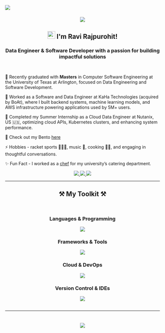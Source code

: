 <img align="left" src="https://visitor-badge.laobi.icu/badge?page_id=ravi-rajpurohit-gh.ravi-rajpurohit-gh" />

<h1 align="center">
    <img src="https://readme-typing-svg.herokuapp.com/?font=Raleway&size=35&center=true&vCenter=true&width=500&height=70&duration=4000&lines=Hi+There!;+Welcome+to+my+GitHub" />
</h1>
<h2 align="center">
    <img src="https://raw.githubusercontent.com/MartinHeinz/MartinHeinz/master/wave.gif" height="25px" width="25px"> I'm Ravi Rajpurohit!
</h2>
<h3 align="center">Data Engineer & Software Developer with a passion for building impactful solutions </h3>

<br/>

<div align="left">
 
🎒 Recently graduated with **Masters** in Computer Software Engineering at the University of Texas at Arlington, focused on Data Engineering and Software Development.
 
💼 Worked as a Software and Data Engineer at KaHa Technologies (acquired by BoAt), where I built backend systems, machine learning models, and AWS infrastructure powering applications used by 5M+ users.

💼 Completed my Summer Internship as a Cloud Data Engineer at Nutanix, US 🇺🇸, optimizing cloud APIs, Kubernetes clusters, and enhancing system performance.

🔦 Check out my Bento [here](http://bento.me/hey-ravi)

⚡ Hobbies - racket sports 🏸🎾🏓, music 🎸, cooking 🧑‍🍳, and engaging in thoughtful conversations.

✨ Fun Fact - I worked as a [chef](https://drive.google.com/file/d/1VNMML9SCU_KENcqndlxAjtqMP5y43bFL/view?usp=sharing) for my university’s catering department.
 
 </div>

<div align="center"> 
  <a href="mailto:ravirajpurohit414@gmail.com" target="_blank">
    <img src="https://img.shields.io/badge/Gmail-333333?style=for-the-badge&logo=gmail&logoColor=red" />
  </a>
  <a href="https://linkedin.com/in/ravi-rajpurohit" target="_blank">
    <img src="https://img.shields.io/badge/LinkedIn-0077B5?style=for-the-badge&logo=linkedin&logoColor=white"/>
  </a>
  <a href="http://bento.me/hey-ravi" target="_blank">
     <img src="https://img.shields.io/badge/Portfolio-FF5722?style=for-the-badge&logo=bento&logoColor=white"/>
  </a>
</div>

<hr/>
 
<h2 align="center">⚒️ My Toolkit ⚒️</h2>
<br/>

<div align="center">
    <!-- Languages and Programming Skills -->
    <h3>Languages & Programming</h3>
    <img src="https://skillicons.dev/icons?i=python,go,java,kotlin,r,javascript,html,css,bash" />
    <!-- Frameworks, Libraries & Tools -->
    <h3>Frameworks & Tools</h3>
    <img src="https://skillicons.dev/icons?i=react,redux,flask,django,fastapi,kafka,redis,matlab,firebase" />
    <!-- Cloud & DevOps -->
    <h3>Cloud & DevOps</h3>
    <img src="https://skillicons.dev/icons?i=aws,gcp,docker,kubernetes,terraform,jenkins" />
    <!-- Version Control & IDEs -->
    <h3>Version Control & IDEs</h3>
    <img src="https://skillicons.dev/icons?i=git,github,gitlab,vscode,postman,linux" />
</div>

<br/>
<hr/>

<h1 align="center">
    <img src="https://readme-typing-svg.herokuapp.com/?font=Raleway&size=35&center=true&vCenter=true&width=500&height=50&duration=4000&pause=500&lines=Thanks+for+visiting👨🏻‍💻;Let's+connect+on+LinkedIn!;I'm+open+to+collaborate" />
</h1>

<br/>

 

